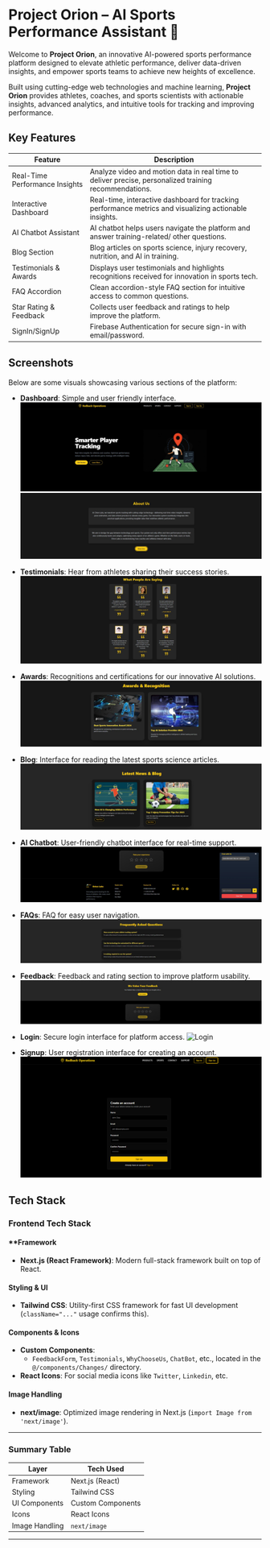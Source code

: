 # Project Orion – AI Sports Performance Assistant 🚀

Welcome to **Project Orion**, an innovative AI-powered sports performance platform designed to elevate athletic performance, deliver data-driven insights, and empower sports teams to achieve new heights of excellence.

Built using cutting-edge web technologies and machine learning, **Project Orion** provides athletes, coaches, and sports scientists with actionable insights, advanced analytics, and intuitive tools for tracking and improving performance.

## Key Features

| Feature                      | Description                                                                                     |
|-----------------------------|-------------------------------------------------------------------------------------------------|
| Real-Time Performance Insights | Analyze video and motion data in real time to deliver precise, personalized training recommendations. |
| Interactive Dashboard       | Real-time, interactive dashboard for tracking performance metrics and visualizing actionable insights. |
| AI Chatbot Assistant        | AI chatbot helps users navigate the platform and answer training-related/ other questions. |
| Blog Section                | Blog articles on sports science, injury recovery, nutrition, and AI in training.        |
| Testimonials & Awards       | Displays user testimonials and highlights recognitions received for innovation in sports tech.  |
| FAQ Accordion               | Clean accordion-style FAQ section for intuitive access to common questions.                     |
| Star Rating & Feedback      | Collects user feedback and ratings to help improve the platform.                                |
| SignIn/SignUp      | Firebase Authentication for secure sign-in with email/password.              |
 

##  Screenshots

Below are some visuals showcasing various sections of the platform:

- **Dashboard**: Simple and user friendly interface.
  ![Dashboard](public/images/Dashboard.png)
  ![AboutUs](public/images/AboutUs.png)

- **Testimonials**: Hear from athletes sharing their success stories.
  ![Testimonials](public/images/Testimonials.png)

- **Awards**: Recognitions and certifications for our innovative AI solutions.
  ![Awards](public/images/Awards.png)

- **Blog**: Interface for reading the latest sports science articles.
  ![Blog](public/images/Blog.png)

- **AI Chatbot**: User-friendly chatbot interface for real-time support.
  ![AI Chatbot](public/images/Chatbot.png)

- **FAQs**: FAQ for easy user navigation.
  ![FAQs](public/images/FAQs.png)

- **Feedback**: Feedback and rating section to improve platform usability.
  ![Feedback](public/images/Feedback.png)

- **Login**: Secure login interface for platform access.
  ![Login](public/images/Login.png)

- **Signup**: User registration interface for creating an account.
  ![Signup](public/images/Signup.png)

##  Tech Stack

###  **Frontend Tech Stack**

#### **Framework
- **Next.js (React Framework)**: Modern full-stack framework built on top of React.

#### **Styling & UI**
- **Tailwind CSS**: Utility-first CSS framework for fast UI development (`className="..."` usage confirms this).

#### **Components & Icons**
- **Custom Components**:
  - `FeedbackForm`, `Testimonials`, `WhyChooseUs`, `ChatBot`, etc., located in the `@/components/Changes/` directory.
- **React Icons**: For social media icons like `Twitter`, `Linkedin`, etc.

#### **Image Handling**
- **next/image**: Optimized image rendering in Next.js (`import Image from 'next/image'`).

---

###  **Summary Table**

| Layer           | Tech Used                             |
| --------------- | ------------------------------------- |
| Framework       | Next.js (React)                       |
| Styling         | Tailwind CSS                          |
| UI Components   | Custom Components |
| Icons           | React Icons                           |
| Image Handling  | `next/image`                          |

---

